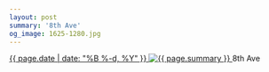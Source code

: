 ```yaml
---
layout: post
summary: '8th Ave'
og_image: 1625-1280.jpg
---
```


<p>
 <time>
  <a href="/1625">
   {{ page.date | date: "%B %-d, %Y" }}
  </a>
 </time>
 <a href="/1625">
  <img alt="{{ page.summary }}" data-taken="4/8/2022" sizes="(min-width: 700px) 50vw, calc(100vw - 2rem)" src="{{ site.assets_url }}/1625-640.jpg" srcset="{{ site.assets_url }}/1625-320.jpg 320w, {{ site.assets_url }}/1625-640.jpg 640w, {{ site.assets_url }}/1625-960.jpg 960w, {{ site.assets_url }}/1625-1280.jpg 1280w"/>
 </a>
 <span>
  8th Ave
 </span>
</p>
